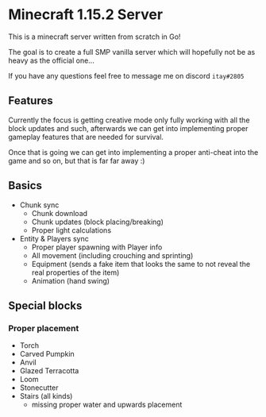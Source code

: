 # Minecraft 1.15.2 Server

This is a minecraft server written from scratch in Go!

The goal is to create a full SMP vanilla server which will hopefully not be as heavy as the official one...

If you have any questions feel free to message me on discord `itay#2805`

## Features

Currently the focus is getting creative mode only fully working with all the block updates and such, 
afterwards we can get into implementing proper gameplay features that are needed for survival.

Once that is going we can get into implementing a proper anti-cheat into the game and so on, but that is 
far far away :)

## Basics
* Chunk sync
    * Chunk download
    * Chunk updates (block placing/breaking) 
    * Proper light calculations
* Entity & Players sync
    * Proper player spawning with Player info
    * All movement (including crouching and sprinting)
    * Equipment (sends a fake item that looks the same to not reveal the real properties of the item)
    * Animation (hand swing)

## Special blocks
### Proper placement
* Torch
* Carved Pumpkin
* Anvil
* Glazed Terracotta
* Loom
* Stonecutter
* Stairs (all kinds)
    * missing proper water and upwards placement